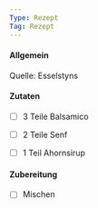 ```yaml
---
Type: Rezept
Tag: Rezept
---
```


#### Allgemein
Quelle: Esselstyns

#### Zutaten
- [ ]  3 Teile Balsamico
- [ ] 2 Teile Senf
- [ ] 1 Teil Ahornsirup


#### Zubereitung
- [ ] Mischen 